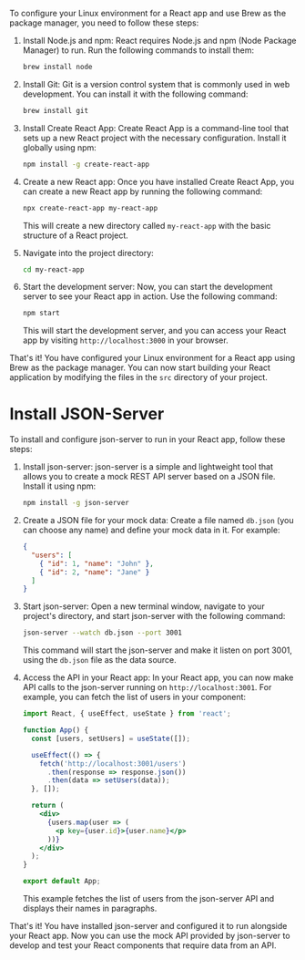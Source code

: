 To configure your Linux environment for a React app and use Brew as the package manager, you need to follow these steps:

1. Install Node.js and npm: React requires Node.js and npm (Node Package Manager) to run. Run the following commands to install them:

   ```bash
   brew install node
   ```

2. Install Git: Git is a version control system that is commonly used in web development. You can install it with the following command:

   ```bash
   brew install git
   ```

3. Install Create React App: Create React App is a command-line tool that sets up a new React project with the necessary configuration. Install it globally using npm:

   ```bash
   npm install -g create-react-app
   ```

4. Create a new React app: Once you have installed Create React App, you can create a new React app by running the following command:

   ```bash
   npx create-react-app my-react-app
   ```

   This will create a new directory called `my-react-app` with the basic structure of a React project.

5. Navigate into the project directory:

   ```bash
   cd my-react-app
   ```

6. Start the development server: Now, you can start the development server to see your React app in action. Use the following command:

   ```bash
   npm start
   ```

   This will start the development server, and you can access your React app by visiting `http://localhost:3000` in your browser.

That's it! You have configured your Linux environment for a React app using Brew as the package manager. You can now start building your React application by modifying the files in the `src` directory of your project.

# Install JSON-Server
To install and configure json-server to run in your React app, follow these steps:

1. Install json-server: json-server is a simple and lightweight tool that allows you to create a mock REST API server based on a JSON file. Install it using npm:

   ```bash
   npm install -g json-server
   ```

2. Create a JSON file for your mock data: Create a file named `db.json` (you can choose any name) and define your mock data in it. For example:

   ```json
   {
     "users": [
       { "id": 1, "name": "John" },
       { "id": 2, "name": "Jane" }
     ]
   }
   ```

3. Start json-server: Open a new terminal window, navigate to your project's directory, and start json-server with the following command:

   ```bash
   json-server --watch db.json --port 3001
   ```

   This command will start the json-server and make it listen on port 3001, using the `db.json` file as the data source.

4. Access the API in your React app: In your React app, you can now make API calls to the json-server running on `http://localhost:3001`. For example, you can fetch the list of users in your component:

   ```jsx
   import React, { useEffect, useState } from 'react';

   function App() {
     const [users, setUsers] = useState([]);

     useEffect(() => {
       fetch('http://localhost:3001/users')
         .then(response => response.json())
         .then(data => setUsers(data));
     }, []);

     return (
       <div>
         {users.map(user => (
           <p key={user.id}>{user.name}</p>
         ))}
       </div>
     );
   }

   export default App;
   ```

   This example fetches the list of users from the json-server API and displays their names in paragraphs.

That's it! You have installed json-server and configured it to run alongside your React app. Now you can use the mock API provided by json-server to develop and test your React components that require data from an API.